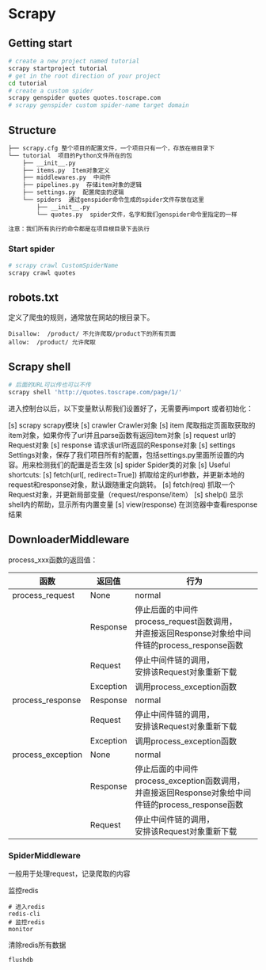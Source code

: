 # Scrapy

## Getting start

```bash
# create a new project named tutorial
scrapy startproject tutorial
# get in the root direction of your project
cd tutorial
# create a custom spider
scrapy genspider quotes quotes.toscrape.com
# scrapy genspider custom spider-name target domain

```



## Structure

```bash
├── scrapy.cfg 整个项目的配置文件，一个项目只有一个，存放在根目录下
└── tutorial  项目的Python文件所在的包
    ├── __init__.py
    ├── items.py  Item对象定义
    ├── middlewares.py  中间件
    ├── pipelines.py  存储item对象的逻辑
    ├── settings.py  配置爬虫的逻辑
    └── spiders  通过genspider命令生成的spider文件存放在这里
        ├── __init__.py
        └── quotes.py  spider文件，名字和我们genspider命令里指定的一样

注意：我们所有执行的命令都是在项目根目录下去执行
```



### Start spider

```bash
# scrapy crawl CustomSpiderName
scrapy crawl quotes
```



## robots.txt

定义了爬虫的规则，通常放在网站的根目录下。

```shell
Disallow:  /product/ 不允许爬取/product下的所有页面
allow:  /product/ 允许爬取
```



## Scrapy shell


```bash
# 后面的URL可以传也可以不传
scrapy shell 'http://quotes.toscrape.com/page/1/'
```

进入控制台以后，以下变量默认帮我们设置好了，无需要再import 或者初始化：

[s]   scrapy    scrapy模块
[s]   crawler    Crawler对象
[s]   item       爬取指定页面取获取的item对象，如果你传了url并且parse函数有返回item对象
[s]   request    url的Request对象
[s]   response   请求该url所返回的Response对象
[s]   settings   Settings对象，保存了我们项目所有的配置，包括settings.py里面所设置的内容。用来检测我们的配置是否生效
[s]   spider     Spider类的对象
[s] Useful shortcuts:
[s]   fetch(url[, redirect=True])    抓取给定的url参数，并更新本地的request和response对象，默认跟随重定向跳转。
[s]   fetch(req)                 抓取一个Request对象，并更新局部变量（request/response/item）
[s]   shelp()          显示shell内的帮助，显示所有内置变量
[s]   view(response)    在浏览器中查看response结果



## DownloaderMiddleware



process_xxx函数的返回值：

| 函数              | 返回值    | 行为                                                         |
| ----------------- | --------- | ------------------------------------------------------------ |
| process_request   | None      | normal                                                       |
|                   | Response  | 停止后面的中间件process_request函数调用，<br>并直接返回Response对象给中间件链的process_response函数 |
|                   | Request   | 停止中间件链的调用，<br>安排该Request对象重新下载            |
|                   | Exception | 调用process_exception函数                                    |
| process_response  | Response  | normal                                                       |
|                   | Request   | 停止中间件链的调用，<br>安排该Request对象重新下载            |
|                   | Exception | 调用process_exception函数                                    |
| process_exception | None      | normal                                                       |
|                   | Response  | 停止后面的中间件process_exception函数调用，<br/>并直接返回Response对象给中间件链的process_response函数 |
|                   | Request   | 停止中间件链的调用，<br>安排该Request对象重新下载            |





### SpiderMiddleware

一般用于处理request，记录爬取的内容

监控redis

```shell
# 进入redis
redis-cli
# 监控redis
monitor
```

清除redis所有数据

```shell
flushdb
```




